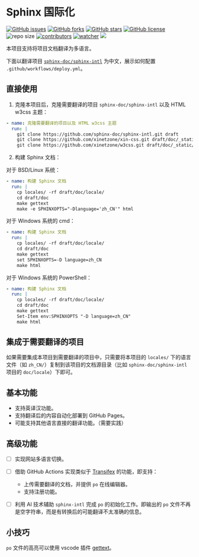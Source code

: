 # Sphinx 国际化

[![GitHub issues](https://img.shields.io/github/issues/xinetzone/sphinx-intl-deploy)](https://github.com/xinetzone/sphinx-intl-deploy/issues) [![GitHub forks](https://img.shields.io/github/forks/xinetzone/sphinx-intl-deploy)](https://github.com/xinetzone/sphinx-intl-deploy/network) [![GitHub stars](https://img.shields.io/github/stars/xinetzone/sphinx-intl-deploy)](https://github.com/xinetzone/sphinx-intl-deploy/stargazers) [![GitHub license](https://img.shields.io/github/license/xinetzone/sphinx-intl-deploy)](https://github.com/xinetzone/sphinx-intl-deploy/blob/main/LICENSE)  ![repo size](https://img.shields.io/github/repo-size/xinetzone/sphinx-intl-deploy.svg) [![contributors](https://img.shields.io/github/contributors/xinetzone/sphinx-intl-deploy.svg)](https://github.com/xinetzone/sphinx-intl-deploy/graphs/contributors) [![watcher](https://img.shields.io/github/watchers/xinetzone/sphinx-intl-deploy.svg)](https://github.com/xinetzone/sphinx-intl-deploy/watchers) ![](https://github.com/xinetzone/sphinx-intl-deploy/actions/workflows/docs.yml/badge.svg)

本项目支持将项目文档翻译为多语言。

下面以翻译项目 [`sphinx-doc/sphinx-intl`](https://github.com/sphinx-doc/sphinx-intl.git) 为中文，展示如何配置 `.github/workflows/deploy.yml`。

## 直接使用

1. 克隆本项目后，克隆需要翻译的项目 `sphinx-doc/sphinx-intl` 以及 HTML w3css 主题：

```yaml
- name: 克隆需要翻译的项目以及 HTML w3css 主题
  run: |
    git clone https://github.com/sphinx-doc/sphinx-intl.git draft
    git clone https://github.com/xinetzone/xin-css.git draft/doc/_static/xin-css
    git clone https://github.com/xinetzone/w3css.git draft/doc/_static/w3css
```

2. 构建 Sphinx 文档：

对于 BSD/Linux 系统：

```yaml
- name: 构建 Sphinx 文档
  run: |
    cp locales/ -rf draft/doc/locale/
    cd draft/doc
    make gettext
    make -e SPHINXOPTS="-Dlanguage='zh_CN'" html
```

对于 Windows 系统的 cmd：

```yaml
- name: 构建 Sphinx 文档
  run: |
    cp locales/ -rf draft/doc/locale/
    cd draft/doc
    make gettext
    set SPHINXOPTS=-D language=zh_CN
    make html
```

对于 Windows 系统的 PowerShell：

```yaml
- name: 构建 Sphinx 文档
  run: |
    cp locales/ -rf draft/doc/locale/
    cd draft/doc
    make gettext
    Set-Item env:SPHINXOPTS "-D language=zh_CN"
    make html
```

## 集成于需要翻译的项目

如果需要集成本项目到需要翻译的项目中，只需要将本项目的 `locales/` 下的语言文件（如 `zh_CN/`）复制到该项目的文档源目录（比如 `sphinx-doc/sphinx-intl` 项目的 `doc/locale`）下即可。

## 基本功能

- 支持英译汉功能。
- 支持翻译后的内容自动化部署到 GitHub Pages。
- 可能支持其他语言直接的翻译功能。（需要实践）

## 高级功能

- [ ] 实现网站多语言切换。
- [ ] 借助 GitHub Actions 实现类似于 [Transifex](https://www.transifex.com/) 的功能，即支持：
    - 上传需要翻译的文档，并提供 `po` 在线编辑器。
    - 支持注册功能。

- [ ] 利用 AI 技术辅助 `sphinx-intl` 完成 `po` 的初始化工作。即输出的 `po` 文件不再是空字符串，而是有转换后的可能翻译不太准确的信息。

## 小技巧

`po` 文件的高亮可以使用 vscode 插件 [gettext](https://marketplace.visualstudio.com/items?itemName=mrorz.language-gettext)。